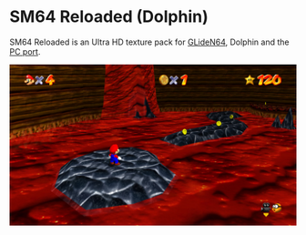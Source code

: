 # SM64 Reloaded (Dolphin)

SM64 Reloaded is an Ultra HD texture pack for [GLideN64](https://github.com/GhostlyDark/SM64-Reloaded), Dolphin and the [PC port](https://github.com/GhostlyDark/SM64-Reloaded-PC).

![](/sm64-reloaded-dolphin.jpg)
